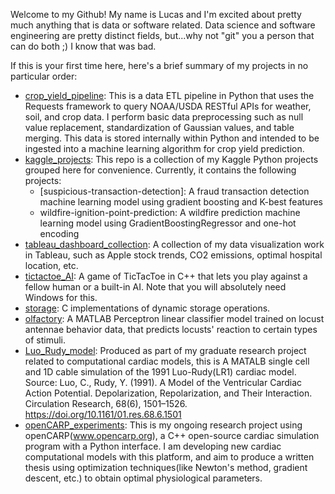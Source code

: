 Welcome to my Github! My name is Lucas and I'm excited about pretty much anything that is data or software related. Data science and software engineering are pretty distinct fields, but...why not "git" you a person that can do both ;) I know that was bad.

If this is your first time here, here's a brief summary of my projects in no particular order:

- [crop_yield_pipeline](https://github.com/edorachlee/crop_yield_pipeline): This is a data ETL pipeline in Python that uses the Requests framework to query NOAA/USDA RESTful APIs for weather, soil, and crop data. 
I perform basic data preprocessing such as null value replacement, standardization of Gaussian values, and table merging. This data is stored internally within Python
and intended to be ingested into a machine learning algorithm for crop yield prediction.
- [kaggle_projects](https://github.com/edorachlee/kaggle_projects): This repo is a collection of my Kaggle Python projects grouped here for convenience. Currently, it contains the following projects:
  - [suspicious-transaction-detection]: A fraud transaction detection machine learning model using gradient boosting and K-best features
  - wildfire-ignition-point-prediction: A wildfire prediction machine learning model using GradientBoostingRegressor and one-hot encoding
- [tableau_dashboard_collection](https://github.com/edorachlee/tableau_dashboard_collection): A collection of my data visualization work in Tableau, such as Apple stock trends, CO2 emissions, optimal hospital location, etc.
- [tictactoe_AI](https://github.com/edorachlee/tictactoe_AI): A game of TicTacToe in C++ that lets you play against a fellow human or a built-in AI. Note that you will absolutely need Windows for this.
- [storage](https://github.com/edorachlee/storage): C implementations of dynamic storage operations.
- [olfactory](https://github.com/edorachlee/olfactory): A MATLAB Perceptron linear classifier model trained on locust antennae behavior data, that predicts locusts' reaction to certain types of stimuli.
- [Luo_Rudy_model](https://github.com/edorachlee/Luo_Rudy_model): Produced as part of my graduate research project related to computational cardiac models, this is A MATALB single cell and 1D cable simulation of the 1991 Luo-Rudy(LR1) cardiac model.
Source: Luo, C., Rudy, Y. (1991). A Model of the Ventricular Cardiac Action Potential. Depolarization, Repolarization, and Their Interaction. Circulation Research, 68(6), 1501–1526. https://doi.org/10.1161/01.res.68.6.1501
- [openCARP_experiments](https://github.com/edorachlee/openCARP_experiments): This is my ongoing research project using openCARP(www.opencarp.org), a C++ open-source cardiac simulation program with a Python interface. I am developing new cardiac computational models with this platform, and aim to produce a written thesis using optimization techniques(like Newton's method, gradient descent, etc.) to obtain optimal physiological parameters.
